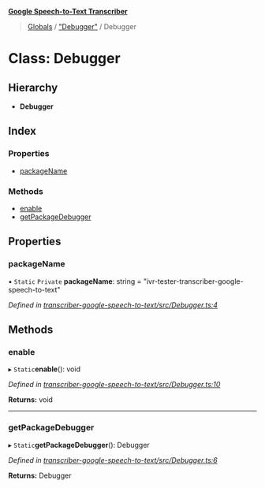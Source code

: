 **[Google Speech-to-Text Transcriber](../README.md)**

> [Globals](../README.md) / ["Debugger"](../modules/_debugger_.md) / Debugger

# Class: Debugger

## Hierarchy

* **Debugger**

## Index

### Properties

* [packageName](_debugger_.debugger.md#packagename)

### Methods

* [enable](_debugger_.debugger.md#enable)
* [getPackageDebugger](_debugger_.debugger.md#getpackagedebugger)

## Properties

### packageName

▪ `Static` `Private` **packageName**: string = "ivr-tester-transcriber-google-speech-to-text"

*Defined in [transcriber-google-speech-to-text/src/Debugger.ts:4](https://github.com/SketchingDev/ivr-tester/blob/734e920/packages/transcriber-google-speech-to-text/src/Debugger.ts#L4)*

## Methods

### enable

▸ `Static`**enable**(): void

*Defined in [transcriber-google-speech-to-text/src/Debugger.ts:10](https://github.com/SketchingDev/ivr-tester/blob/734e920/packages/transcriber-google-speech-to-text/src/Debugger.ts#L10)*

**Returns:** void

___

### getPackageDebugger

▸ `Static`**getPackageDebugger**(): Debugger

*Defined in [transcriber-google-speech-to-text/src/Debugger.ts:6](https://github.com/SketchingDev/ivr-tester/blob/734e920/packages/transcriber-google-speech-to-text/src/Debugger.ts#L6)*

**Returns:** Debugger
